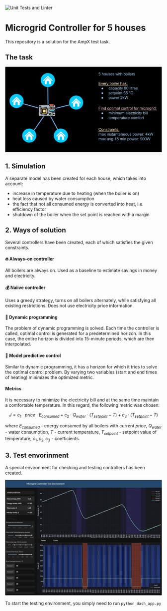 ![Unit Tests and Linter](https://github.com/antontmoore/boilers_control/actions/workflows/python-app.yml/badge.svg)

# Microgrid Controller for 5 houses

This repository is a solution for the AmpX test task.

## The task
![task](/images/task.png)

## 1. Simulation
A separate model has been created for each house, which takes into account:
- increase in temperature due to heating (when the boiler is on)
- heat loss caused by water consumption
- the fact that not all consumed energy is converted into heat, i.e. efficiency factor
- shutdown of the boiler when the set point is reached with a margin

## 2. Ways of solution
Several controllers have been created, each of which satisfies the given constraints.

#### 🔥 Always-on controller
All boilers are always on. Used as a baseline to estimate savings in money and electricity.

#### 💰 Naiive  controller

Uses a greedy strategy, turns on all boilers alternately, while satisfying all existing restrictions. Does not use electricity price information. 

#### 🚀 Dynamic programming
The problem of dynamic programming is solved. Each time the controller is called, optimal control is generated for a predetermined horizon. In this case, the entire horizon is divided into 15-minute periods, which are then interpolated.

#### 🤖 Model predictive control
Similar to dynamic programming, it has a horizon for which it tries to solve the optimal control problem. By varying two variables (start and end times of heating) minimizes the optimized metric.

#### Metrics

It is necessary to minimize the electricity bill and at the same time maintain a comfortable temperature. In this regard, the following metric was chosen:

$$J = c_{1}\cdot price \cdot E_{consumed} + c_{2} \cdot Q_{water} \cdot (T_{setpoint} - T) + c_{3} \cdot (T_{setpoint} - T)$$

where 
$E_{consumed}$ - energy consumed by all boilers with current $price$, $Q_{water}$ - water consumption, $T$ - current temperature, $T_{setpoint}$ - setpoint value of temperature, $c_{1}, c_{2}, c_{3}$ - coefficients.

## 3. Test envorinment
A special environment for checking and testing controllers has been created.

![test environment](/images/test%20environment.jpg)

To start the testing environment, you simply need to run `python dash_app.py`
